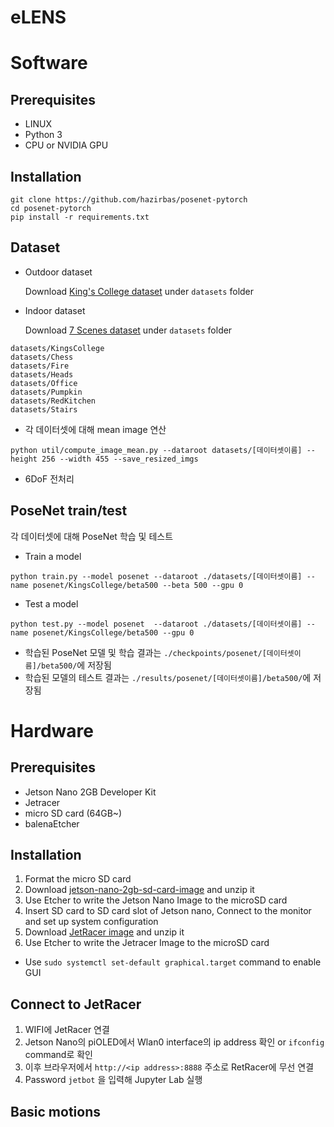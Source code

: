 # eLENS

# Software

## Prerequisites
* LINUX
* Python 3
* CPU or NVIDIA GPU

## Installation
```
git clone https://github.com/hazirbas/posenet-pytorch
cd posenet-pytorch
pip install -r requirements.txt
```

## Dataset
* Outdoor dataset

  Download [King's College dataset](https://www.repository.cam.ac.uk/handle/1810/251342) under `datasets` folder
  
* Indoor dataset

  Download [7 Scenes dataset](https://www.microsoft.com/en-us/research/project/rgb-d-dataset-7-scenes/) under `datasets` folder

```
datasets/KingsCollege
datasets/Chess
datasets/Fire
datasets/Heads
datasets/Office
datasets/Pumpkin
datasets/RedKitchen
datasets/Stairs
```

* 각 데이터셋에 대해 mean image 연산

```
python util/compute_image_mean.py --dataroot datasets/[데이터셋이름] --height 256 --width 455 --save_resized_imgs
```

* 6DoF 전처리


## PoseNet train/test

각 데이터셋에 대해 PoseNet 학습 및 테스트

* Train a model
```
python train.py --model posenet --dataroot ./datasets/[데이터셋이름] --name posenet/KingsCollege/beta500 --beta 500 --gpu 0
```

* Test a model
```
python test.py --model posenet  --dataroot ./datasets/[데이터셋이름] --name posenet/KingsCollege/beta500 --gpu 0
```

* 학습된 PoseNet 모델 및 학습 결과는 `./checkpoints/posenet/[데이터셋이름]/beta500/`에 저장됨
* 학습된 모델의 테스트 결과는 `./results/posenet/[데이터셋이름]/beta500/`에 저장됨


# Hardware

## Prerequisites
* Jetson Nano 2GB Developer Kit
* Jetracer
* micro SD card (64GB~)
* balenaEtcher

## Installation

1. Format the micro SD card
2. Download [jetson-nano-2gb-sd-card-image](https://developer.nvidia.com/jetson-nano-2gb-sd-card-image) and unzip it
3. Use Etcher to write the Jetson Nano Image to the microSD card
4. Insert SD card to SD card slot of Jetson nano, Connect to the monitor and set up system configuration
5. Download [JetRacer image](https://drive.google.com/file/d/1YtnjQ77w1B9REzy1JgLJbVSs2K3ocAEr/view?usp=sharing) and unzip it
6. Use Etcher to write the Jetracer Image to the microSD card

* Use `sudo systemctl set-default graphical.target` command to enable GUI

## Connect to JetRacer

1. WIFI에 JetRacer 연결
2. Jetson Nano의 piOLED에서 Wlan0 interface의 ip address 확인 or `ifconfig` command로 확인
3. 이후 브라우저에서 `http://<ip address>:8888` 주소로 RetRacer에 무선 연결
4. Password `jetbot` 을 입력해 Jupyter Lab 실행

## Basic motions


